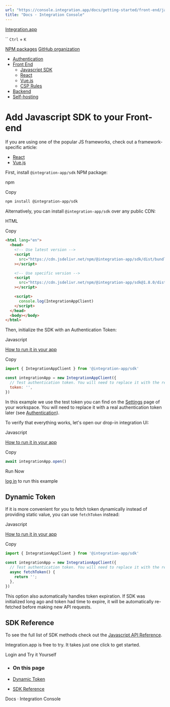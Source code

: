 ```yaml
---
url: "https://console.integration.app/docs/getting-started/front-end/javascript"
title: "Docs · Integration Console"
---
```


[Integration.app](https://integration.app/)

`` `Ctrl` + `K`

[NPM packages](https://www.npmjs.com/~integration.app) [GitHub organization](https://github.com/integration-app)

- [Authentication](https://console.integration.app/docs/getting-started/authentication)
- [Front End](https://console.integration.app/docs/getting-started/front-end)
  - [Javascript SDK](https://console.integration.app/docs/getting-started/front-end/javascript)
  - [React](https://console.integration.app/docs/getting-started/front-end/react)
  - [Vue.js](https://console.integration.app/docs/getting-started/front-end/vue)
  - [CSP Rules](https://console.integration.app/docs/getting-started/front-end/csp_rules)
- [Backend](https://console.integration.app/docs/getting-started/backend)
- [Self-hosting](https://console.integration.app/docs/getting-started/self-hosting)

# Add Javascript SDK to your Front-end

If you are using one of the popular JS frameworks, check out a framework-specific article:

- [React](https://console.integration.app/docs/getting-started/front-end/react)
- [Vue.js](https://console.integration.app/docs/getting-started/front-end/vue)

First, install `@integration-app/sdk` NPM package:

npm

Copy

```bash
npm install @integration-app/sdk
```

Alternatively, you can install `@integration-app/sdk` over any public CDN:

HTML

Copy

```html
<html lang="en">
  <head>
    <!-- Use latest version -->
    <script
      src="https://cdn.jsdelivr.net/npm/@integration-app/sdk/dist/bundle.js"
    ></script>

    <!-- Use specific version -->
    <script
      src="https://cdn.jsdelivr.net/npm/@integration-app/sdk@1.8.0/dist/bundle.js"
    ></script>

    <script>
      console.log(IntegrationAppClient)
    </script>
  </head>
  <body></body>
</html>
```

Then, initialize the SDK with an Authentication Token:

Javascript

[How to run it in your app](https://console.integration.app/docs/getting-started/front-end/javascript)

Copy

```javascript
import { IntegrationAppClient } from '@integration-app/sdk'

const integrationApp = new IntegrationAppClient({
  // Test authentication token. You will need to replace it with the real one.
  token: '',
})
```

In this example we use the test token you can find on the [Settings](https://console.integration.app/w/0/settings) page of your workspace.
You will need to replace it with a real authentication token later (see [Authentication](https://console.integration.app/docs/getting-started/authentication)).

To verify that everything works, let's open our drop-in integration UI:

Javascript

[How to run it in your app](https://console.integration.app/docs/getting-started/front-end/javascript)

Copy

```javascript
await integrationApp.open()
```

Run Now

[log in](https://console.integration.app/login?returnTo=https%3A%2F%2Fconsole.integration.app%2Fdocs%2Fgetting-started%2Ffront-end%2Fjavascript) to run this example

## Dynamic Token

If it is more convenient for you to fetch token dynamically instead of providing static value, you can use `fetchToken` instead:

Javascript

[How to run it in your app](https://console.integration.app/docs/getting-started/front-end/javascript)

Copy

```javascript
import { IntegrationAppClient } from '@integration-app/sdk'

const integrationApp = new IntegrationAppClient({
  // Test authentication token. You will need to replace it with the real one.
  async fetchToken() {
    return '';
  },
})
```

This option also automatically handles token expiration. If SDK was initialized long ago and token had time to expire, it will be automatically re-fetched before making new API requests.

## SDK Reference

To see the full list of SDK methods check out the [Javascript API Reference](https://console.integration.app/ref/sdk/index.html).

Integration.app is free to try. It takes just one click to get started.

Login and Try it Yourself

- ### On this page

- [Dynamic Token](https://console.integration.app/docs/getting-started/front-end/javascript#dynamic-token)
- [SDK Reference](https://console.integration.app/docs/getting-started/front-end/javascript#sdk-reference)

Docs · Integration Console